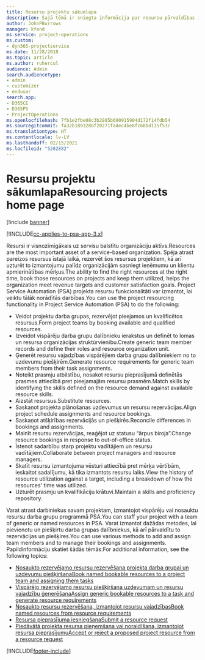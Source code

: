 ```yaml
---
title: Resursu projektu sākumlapa
description: Šajā tēmā ir sniegta informācija par resursu pārvaldības iespējām risinājumā Project Service Automation (PSA) programmai Dynamics 365.
author: JohnPBurrows
manager: kfend
ms.service: project-operations
ms.custom:
- dyn365-projectservice
ms.date: 11/28/2018
ms.topic: article
ms.author: ruhercul
audience: Admin
search.audienceType:
- admin
- customizer
- enduser
search.app:
- D365CE
- D365PS
- ProjectOperations
ms.openlocfilehash: 7fb1e2fbe08c3b2885b690915904d172f14fdb54
ms.sourcegitcommit: fa32b1893286f20271fa4ec4be8fc68bd135f53c
ms.translationtype: HT
ms.contentlocale: lv-LV
ms.lasthandoff: 02/15/2021
ms.locfileid: "5282882"
---
```

# <a name="resourcing-projects-home-page"></a><span data-ttu-id="6d7e0-103">Resursu projektu sākumlapa</span><span class="sxs-lookup"><span data-stu-id="6d7e0-103">Resourcing projects home page</span></span>

[!include [banner](../includes/psa-now-project-operations.md)]

[!INCLUDE[cc-applies-to-psa-app-3.x](../includes/cc-applies-to-psa-app-3x.md)]

<span data-ttu-id="6d7e0-104">Resursi ir visnozīmīgākais uz servisu balstītu organizāciju aktīvs.</span><span class="sxs-lookup"><span data-stu-id="6d7e0-104">Resources are the most important asset of a service-based organization.</span></span> <span data-ttu-id="6d7e0-105">Spēja atrast pareizos resursus īstajā laikā, rezervēt šos resursus projektiem, kā arī uzturēt to izmantojumu palīdz organizācijām sasniegt ieņēmumu un klientu apmierinātības mērķus.</span><span class="sxs-lookup"><span data-stu-id="6d7e0-105">The ability to find the right resources at the right time, book those resources on projects and keep them utilized, helps the organization meet revenue targets and customer satisfaction goals.</span></span> <span data-ttu-id="6d7e0-106">Project Service Automation (PSA) projekta resursu funkcionalitāti var izmantot, lai veiktu tālāk norādītās darbības.</span><span class="sxs-lookup"><span data-stu-id="6d7e0-106">You can use the project resourcing functionality in Project Service Automation (PSA) to do the following:</span></span>

- <span data-ttu-id="6d7e0-107">Veidot projektu darba grupas, rezervējot pieejamos un kvalificētos resursus.</span><span class="sxs-lookup"><span data-stu-id="6d7e0-107">Form project teams by booking available and qualified resources.</span></span>
- <span data-ttu-id="6d7e0-108">Izveidot vispārēju darba grupu dalībnieku ierakstus un definēt to lomas un resursa organizācijas struktūrvienību.</span><span class="sxs-lookup"><span data-stu-id="6d7e0-108">Create generic team member records and define their roles and resource organization unit.</span></span>
- <span data-ttu-id="6d7e0-109">Ģenerēt resursu vajadzības vispārējiem darba grupu dalībniekiem no to uzdevumu piešķirēm.</span><span class="sxs-lookup"><span data-stu-id="6d7e0-109">Generate resource requirements for generic team members from their task assignments.</span></span>
- <span data-ttu-id="6d7e0-110">Noteikt prasmju atbilstību, nosakot resursu pieprasījumā definētās prasmes attiecībā pret pieejamajām resursu prasmēm.</span><span class="sxs-lookup"><span data-stu-id="6d7e0-110">Match skills by identifying the skills defined on the resource demand against available resource skills.</span></span>
- <span data-ttu-id="6d7e0-111">Aizstāt resursus.</span><span class="sxs-lookup"><span data-stu-id="6d7e0-111">Substitute resources.</span></span>
- <span data-ttu-id="6d7e0-112">Saskaņot projekta plānošanas uzdevumus un resursu rezervācijas.</span><span class="sxs-lookup"><span data-stu-id="6d7e0-112">Align project schedule assignments and resource bookings.</span></span>
- <span data-ttu-id="6d7e0-113">Saskaņot atšķirības rezervācijās un piešķirēs.</span><span class="sxs-lookup"><span data-stu-id="6d7e0-113">Reconcile differences in bookings and assignments.</span></span>
- <span data-ttu-id="6d7e0-114">Mainīt resursu rezervācijas, reaģējot uz statusu “ārpus biroja”.</span><span class="sxs-lookup"><span data-stu-id="6d7e0-114">Change resource bookings in response to out-of-office status.</span></span>
- <span data-ttu-id="6d7e0-115">Īstenot sadarbību starp projektu vadītājiem un resursu vadītājiem.</span><span class="sxs-lookup"><span data-stu-id="6d7e0-115">Collaborate between project managers and resource managers.</span></span>
- <span data-ttu-id="6d7e0-116">Skatīt resursu izmantojuma vēsturi attiecībā pret mērķa vērtībām, ieskaitot sadalījumu, kā tika izmantots resursu laiks.</span><span class="sxs-lookup"><span data-stu-id="6d7e0-116">View the history of resource utilization against a target, including a breakdown of how the resources' time was utilized.</span></span>
- <span data-ttu-id="6d7e0-117">Uzturēt prasmju un kvalifikāciju krātuvi.</span><span class="sxs-lookup"><span data-stu-id="6d7e0-117">Maintain a skills and proficiency repository.</span></span>


<span data-ttu-id="6d7e0-118">Varat atrast darbiniekus savam projektam, izmantojot vispārēju vai nosauktu resursu darba grupu programmā PSA.</span><span class="sxs-lookup"><span data-stu-id="6d7e0-118">You can staff your project with a team of generic or named resources in PSA.</span></span> <span data-ttu-id="6d7e0-119">Varat izmantot dažādas metodes, lai pievienotu un piešķirtu darba grupas dalībniekus, kā arī pārvaldītu to rezervācijas un piešķires.</span><span class="sxs-lookup"><span data-stu-id="6d7e0-119">You can use various methods to add and assign team members and to manage their bookings and assignments.</span></span> <span data-ttu-id="6d7e0-120">Papildinformāciju skatiet šādās tēmās:</span><span class="sxs-lookup"><span data-stu-id="6d7e0-120">For additional information, see the following topics:</span></span>

- [<span data-ttu-id="6d7e0-121">Nosaukto rezervējamo resursu rezervēšana projekta darba grupai un uzdevumu piešķiršana</span><span class="sxs-lookup"><span data-stu-id="6d7e0-121">Book named bookable resources to a project team and assigning them tasks</span></span>](assign-named-bookable-resource.md)
- [<span data-ttu-id="6d7e0-122">Vispārējo rezervējamo resursu piešķiršana uzdevumam un resursu vajadzību ģenerēšana</span><span class="sxs-lookup"><span data-stu-id="6d7e0-122">Assign generic bookable resources to a task and generate resource requirements</span></span>](assign-generic-bookable-resource.md)
- [<span data-ttu-id="6d7e0-123">Nosaukto resursu rezervēšana, izmantojot resursu vajadzības</span><span class="sxs-lookup"><span data-stu-id="6d7e0-123">Book named resources from resource requirements</span></span>](book-named-resource.md)
- [<span data-ttu-id="6d7e0-124">Resursa pieprasījuma iesniegšana</span><span class="sxs-lookup"><span data-stu-id="6d7e0-124">Submit a resource request</span></span>](submit-resource-request.md)
- [<span data-ttu-id="6d7e0-125">Piedāvātā projekta resursa pieņemšana vai noraidīšana, izmantojot resursa pieprasījumu</span><span class="sxs-lookup"><span data-stu-id="6d7e0-125">Accept or reject a proposed project resource from a resource request</span></span>](accept-reject-proposed-resource.md)


[!INCLUDE[footer-include](../includes/footer-banner.md)]